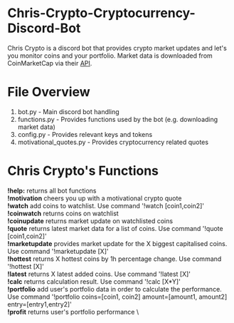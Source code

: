 # Chris-Crypto-Cryptocurrency-Discord-Bot
Chris Crypto is a discord bot that provides crypto market updates and let's you monitor coins and your portfolio. Market data is downloaded from CoinMarketCap via their [API](https://coinmarketcap.com/api/).

# File Overview
1. bot.py - Main discord bot handling
2. functions.py - Provides functions used by the bot (e.g. downloading market data)
3. config.py - Provides relevant keys and tokens
4. motivational_quotes.py - Provides cryptocurrency related quotes

# Chris Crypto's Functions
**!help:** returns all bot functions \
**!motivation** cheers you up with a motivational crypto quote \
**!watch** add coins to watchlist. Use command '!watch [coin1,coin2]' \
**!coinwatch** returns coins on watchlist \
**!coinupdate** returns market update on watchlisted coins \
**!quote** returns latest market data for a list of coins. Use command '!quote [coin1,coin2]' \
**!marketupdate** provides market update for the X biggest capitalised coins. Use command '!marketupdate [X]' \
**!hottest** returns X hottest coins by 1h percentage change. Use command '!hottest [X]' \
**!latest** returns X latest added coins. Use command '!latest [X]' \
**!calc** returns calculation result. Use command '!calc [X*Y]' \
**!portfolio** add user's portfolio data in order to calculate the performance. Use command '!portfolio coins=[coin1, coin2] amount=[amount1, amount2] entry=[entry1,entry2]' \
**!profit** returns user's portfolio performance \
